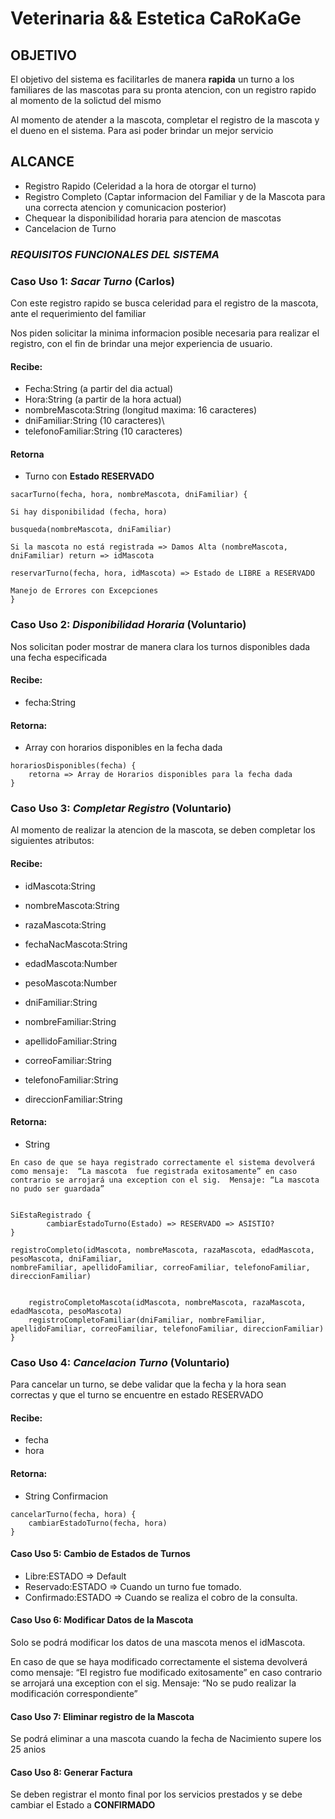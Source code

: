 # Veterinaria && Estetica CaRoKaGe

## OBJETIVO
El objetivo del sistema es facilitarles de manera **rapida** un turno a los familiares de las mascotas para
su pronta atencion, con un registro rapido al momento de la solictud del mismo

Al momento de atender a la mascota, completar el registro de la mascota y el dueno en el sistema. Para asi
poder brindar un mejor servicio

## ALCANCE
- Registro Rapido (Celeridad a la hora de otorgar el turno)
- Registro Completo (Captar informacion del Familiar y de la Mascota para una correcta atencion y comunicacion posterior)
- Chequear la disponibilidad horaria para atencion de mascotas
- Cancelacion de Turno


### **_REQUISITOS FUNCIONALES DEL SISTEMA_**

### Caso Uso 1: _Sacar Turno_ **(Carlos)**
Con este registro rapido se busca celeridad para el registro de la mascota,  ante el requerimiento del familiar

Nos piden solicitar la minima informacion posible necesaria para realizar el registro,
con el fin de brindar una mejor experiencia de usuario.

#### Recibe:
- Fecha:String (a partir del dia actual)
- Hora:String (a partir de la hora actual)
- nombreMascota:String (longitud maxima: 16 caracteres)
- dniFamiliar:String (10 caracteres)\
- telefonoFamiliar:String (10 caracteres)
#### Retorna
- Turno con **Estado RESERVADO**

```
sacarTurno(fecha, hora, nombreMascota, dniFamiliar) {

Si hay disponibilidad (fecha, hora)

busqueda(nombreMascota, dniFamiliar)

Si la mascota no está registrada => Damos Alta (nombreMascota, dniFamiliar) return => idMascota

reservarTurno(fecha, hora, idMascota) => Estado de LIBRE a RESERVADO

Manejo de Errores con Excepciones
}
```


### Caso Uso 2: _Disponibilidad Horaria_ **(Voluntario)**
Nos solicitan poder mostrar de manera clara los turnos disponibles dada una fecha especificada

#### Recibe:
- fecha:String

#### Retorna:
- Array con horarios disponibles en la fecha dada

```
horariosDisponibles(fecha) {
    retorna => Array de Horarios disponibles para la fecha dada 
}
```



### Caso Uso 3: _Completar Registro_ **(Voluntario)**
Al momento de realizar la atencion de la mascota, se deben completar los siguientes atributos:

#### Recibe:
- idMascota:String
- nombreMascota:String
- razaMascota:String
- fechaNacMascota:String
- edadMascota:Number
- pesoMascota:Number

- dniFamiliar:String
- nombreFamiliar:String
- apellidoFamiliar:String
- correoFamiliar:String
- telefonoFamiliar:String
- direccionFamiliar:String

#### Retorna:
- String

`En caso de que se haya registrado correctamente el sistema devolverá como mensaje: 
“La mascota  fue registrada exitosamente” en caso contrario se arrojará una exception con el sig. 
Mensaje: “La mascota no pudo ser guardada”`
```

SiEstaRegistrado {
        cambiarEstadoTurno(Estado) => RESERVADO => ASISTIO?
}
    
registroCompleto(idMascota, nombreMascota, razaMascota, edadMascota, pesoMascota, dniFamiliar, 
nombreFamiliar, apellidoFamiliar, correoFamiliar, telefonoFamiliar, direccionFamiliar)

    
    registroCompletoMascota(idMascota, nombreMascota, razaMascota, edadMascota, pesoMascota)
    registroCompletoFamiliar(dniFamiliar, nombreFamiliar, apellidoFamiliar, correoFamiliar, telefonoFamiliar, direccionFamiliar)
}

```



### Caso Uso 4: _Cancelacion Turno_ **(Voluntario)**
Para cancelar un turno, se debe validar que la fecha y la hora sean correctas y que el turno se encuentre
en estado RESERVADO

#### Recibe:
- fecha
- hora
#### Retorna:
- String Confirmacion 

```
cancelarTurno(fecha, hora) {
    cambiarEstadoTurno(fecha, hora)
}
```



#### Caso Uso 5: Cambio de Estados de Turnos
- Libre:ESTADO => Default
- Reservado:ESTADO => Cuando un turno fue tomado. 
- Confirmado:ESTADO => Cuando se realiza el cobro de la consulta.



#### Caso Uso 6: Modificar Datos de la Mascota
Solo se podrá modificar los datos de una mascota menos el idMascota.

En caso de que se haya modificado correctamente el sistema devolverá como mensaje: 
“El registro fue modificado exitosamente” en caso contrario se arrojará una exception con el sig. 
Mensaje: “No se pudo realizar la modificación correspondiente”


#### Caso Uso 7: Eliminar registro de la Mascota
Se podrá eliminar a una mascota cuando la fecha de Nacimiento supere los 25 anios


#### Caso Uso 8: Generar Factura

Se deben registrar el monto final por los servicios prestados y se debe cambiar el Estado a **CONFIRMADO**

